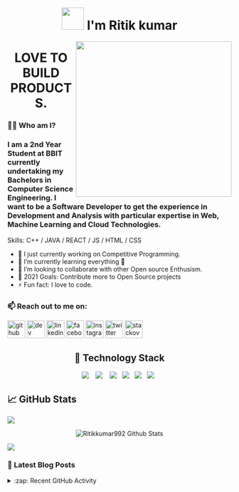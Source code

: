 <h1 align="center"><img src="https://media.giphy.com/media/26xBwdIuRJiAIqHwA/giphy.gif" width="50"> I'm Ritik kumar  </h1>

 <p align="center">
 <img align='right' src="https://media.giphy.com/media/RbDKaczqWovIugyJmW/giphy.gif" width="350">
</p>


<h1 align="center"> LOVE TO BUILD PRODUCTS.</h1>


### 👨‍💻 Who am I?
### I am a 2nd Year Student at BBIT currently undertaking my Bachelors in Computer Science Engineering. I want to be a Software Developer to get the experience in Development and Analysis with particular expertise in Web, Machine Learning and Cloud Technologies.


Skills: C++ / JAVA  / REACT / JS / HTML / CSS

- 🔭 I just currently working on Competitive Programming.
- 🌱 I’m currently learning everything 🤣
- 👯 I’m looking to collaborate with other Open source Enthusism.
- 🥅 2021 Goals: Contribute more to Open Source projects
- ⚡ Fun fact: I love to code.

<!-- ### Spotify Playing 🎧

[<img src="https://now-playing-codestackr.vercel.app/api/spotify-playing" alt="codeSTACKr Spotify Playing" width="350" />](https://www.spotify.com/in-en/account/overview/?utm_source=spotify&utm_medium=menu&utm_campaign=your_account) -->

### 📫 Reach out to me on:
[<img src='https://cdn.jsdelivr.net/npm/simple-icons@3.0.1/icons/github.svg' alt='github' height='40'>](https://github.com/https://github.com/Ritikkumar992)  [<img src='https://cdn.jsdelivr.net/npm/simple-icons@3.0.1/icons/dev-dot-to.svg' alt='dev' height='40'>](https://dev.to/https://dev.to/ritikku59394466)  [<img src='https://cdn.jsdelivr.net/npm/simple-icons@3.0.1/icons/linkedin.svg' alt='linkedin' height='40'>](https://www.linkedin.com/in/https://www.linkedin.com/in/ritik-kumar-3039091ba//)  [<img src='https://cdn.jsdelivr.net/npm/simple-icons@3.0.1/icons/facebook.svg' alt='facebook' height='40'>](https://www.facebook.com/https://www.facebook.com/ritik.shrivastav.56232)  [<img src='https://cdn.jsdelivr.net/npm/simple-icons@3.0.1/icons/instagram.svg' alt='instagram' height='40'>](https://www.instagram.com/https://www.instagram.com/ritik_shrivastav843//)  [<img src='https://cdn.jsdelivr.net/npm/simple-icons@3.0.1/icons/twitter.svg' alt='twitter' height='40'>](https://twitter.com/https://twitter.com/Ritikku5939446)  [<img src='https://cdn.jsdelivr.net/npm/simple-icons@3.0.1/icons/stackoverflow.svg' alt='stackoverflow' height='40'>](https://stackoverflow.com/users/https://stackoverflow.com/users/15552094/ritik-kumar)

<!-- 
### Connect with me
<a href="mailto:ritik151112@gmail.com"><img alt="Gmail" src="https://img.shields.io/badge/Gmail-D14836?style=for-the-badge&logo=gmail&logoColor=white" /></a>
<a href="https://www.linkedin.com/in/ritik-kumar-3039091ba/"><img alt="LinkedIn" src="https://img.shields.io/badge/linkedin%20-%230077B5.svg?&style=for-the-badge&logo=linkedin&logoColor=white"/></a> -->

<h2 align="center"> 🔭 Technology Stack</h2>
<p align="center">
  <img src="https://img.shields.io/badge/node.js%20-%2343853D.svg?&style=for-the-badge&logo=node.js&logoColor=white" />&nbsp;&nbsp;&nbsp;
  <img src="https://img.shields.io/badge/react%20-%2300D9FF.svg?&style=for-the-badge&logo=react&logoColor=white" />&nbsp;&nbsp;&nbsp;
<!--   <img src="https://img.shields.io/badge/flask%20-%231572B6.svg?&style=for-the-badge&logo=flask&logoColor=white" />&nbsp;&nbsp; -->
<!--   <img src="https://img.shields.io/badge/django%20-%231572B6.svg?&style=for-the-badge&logo=django&logoColor=white" />&nbsp;&nbsp; -->
<!--   <img src="https://img.shields.io/badge/docker%20-%231572B6.svg?&style=for-the-badge&logo=docker&logoColor=white" />&nbsp;&nbsp;  -->
  <img src="https://img.shields.io/badge/javascript%20-%231572B6.svg?&style=for-the-badge&logo=javascript&logoColor=white" />&nbsp;&nbsp;
<!--   <img src="https://img.shields.io/badge/mongodb%20-%231572B6.svg?&style=for-the-badge&logo=mongodb&logoColor=white" />&nbsp;&nbsp; -->
  <img src="https://img.shields.io/badge/mysql%20-%231572B6.svg?&style=for-the-badge&logo=mysql&logoColor=white" />&nbsp;&nbsp;
<!--   <img src="https://img.shields.io/badge/python%20-%231572B6.svg?&style=for-the-badge&logo=python&logoColor=yellow" />&nbsp;&nbsp; -->
  <img src="https://img.shields.io/badge/nginx%20-%231572B6.svg?&style=for-the-badge&logo=c++x&logoColor=red" />&nbsp;&nbsp;
<!--   <img src="https://img.shields.io/badge/angular%20-%231572B6.svg?&style=for-the-badge&logo=angular&logoColor=white" />&nbsp;&nbsp; -->
<!--   <img src="https://img.shields.io/badge/travis%20-%231572B6.svg?&style=for-the-badge&logo=travis&logoColor=white" />&nbsp;&nbsp; -->
<!--   <img src="https://img.shields.io/badge/neo4j%20-%231572B6.svg?&style=for-the-badge&logo=neo4j&logoColor=white" />&nbsp;&nbsp; -->
<!--   <img src="https://img.shields.io/badge/tensorflow%20-%231572B6.svg?&style=for-the-badge&logo=tensorflow&logoColor=white" />&nbsp;&nbsp; -->
<!--   <img src="https://img.shields.io/badge/heroku%20-%231572B6.svg?&style=for-the-badge&logo=heroku&logoColor=white" />&nbsp;&nbsp; -->
  <img src="https://img.shields.io/badge/git%20-%231572B6.svg?&style=for-the-badge&logo=git&logoColor=white" />&nbsp;&nbsp;
<!--   <img src="https://img.shields.io/badge/kubernetes%20-%231572B6.svg?&style=for-the-badge&logo=kubernetes&logoColor=white" />&nbsp;&nbsp;  -->
</p>


## &#x1f4c8; GitHub Stats
![](https://komarev.com/ghpvc/?username=Ritikkumar992)
<div align="center">

<img align="center" src="https://github-readme-stats.vercel.app/api?username=Ritikkumar992&include_all_commits=true&count_private=true&show_icons=true&line_height=30&title_color=7A7ADB&icon_color=2234AE&text_color=D3D3D3&bg_color=0,000000,130F40" alt="Ritikkumar992 Github Stats">

</div>

<!-- 
<h2 align="center"> 🔭 Top Language</h2>
![](https://github-readme-stats.vercel.app/api/top-langs/?username=Ritikkumar992&layout=compact)](https://github.com/Ritikkumar992/github-readme-stats)
 -->


![](https://activity-graph.herokuapp.com/graph?username=Ritikkumar992&theme=github)


### 📕 Latest Blog Posts

<details>
  <summary>:zap: Recent GitHub Activity</summary>
  
  [![willianrod's wakatime stats](https://github-readme-stats.vercel.app/api/wakatime?username=Ritikkumar992)](https://github.com/anuraghazra/github-readme-stats)

